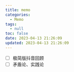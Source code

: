 ```yaml
---
title: memo
categories:
  - Memo
tags:
  - null
toc: false
date: 2023-04-13 21:26:09
updated: 2023-04-13 21:26:09
---
```

- [ ] 极简版抖音回顾
- [ ] 矛盾论、实践论